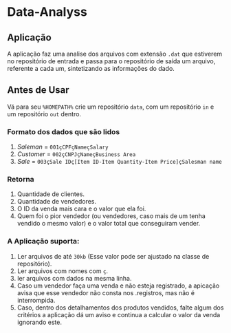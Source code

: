# Data-Analyss

## Aplicação

A aplicação faz uma analise dos arquivos com extensão `.dat` que estiverem no repositório de entrada e passa para o repositório de saída um arquivo, referente a cada um, sintetizando as informações do dado.

## Antes de Usar

Vá para seu `%HOMEPATH%` crie um repositório `data`, com um repositório `in` e um repositório `out` dentro.

### Formato dos dados que são lidos
1. *Saleman* = `001çCPFçNameçSalary`
2. *Customer* = `002çCNPJçNameçBusiness Area`
3. *Sale* = `003çSale IDç[Item ID-Item Quantity-Item Price]çSalesman name`


### Retorna 
1. Quantidade de clientes.
2. Quantidade de vendedores.
3. O ID da venda mais cara e o valor que ela foi.
4. Quem foi o pior vendedor (ou vendedores, caso mais de um tenha vendido o mesmo valor) e o valor total que conseguiram vender.


### A Aplicação suporta:
1. Ler arquivos de até `30kb` (Esse valor pode ser ajustado na classe de repositório).
2. Ler arquivos com nomes com `ç`.
3. ler arquivos com dados na mesma linha.
4. Caso um vendedor faça uma venda e não esteja registrado, a apicação avisa que esse vendedor não consta nos .registros, mas não é interrompida.
5. Caso, dentro dos detalhamentos dos produtos vendidos, falte algum dos critérios a aplicação dá um aviso e  continua a calcular o valor da venda ignorando este.
